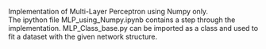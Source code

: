 Implementation of Multi-Layer Perceptron using Numpy only.<br>
The ipython file MLP_using_Numpy.ipynb contains a step through the implementation.
MLP_Class_base.py can be imported as a class and used to fit a dataset with the given network structure.
